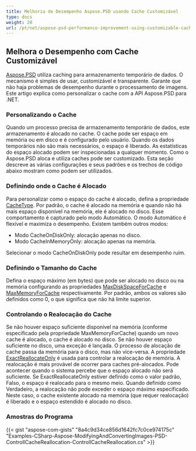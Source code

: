 ```yaml
---
title: Melhoria de Desempenho Aspose.PSD usando Cache Customizável
type: docs
weight: 20
url: /pt/net/aspose-psd-performance-improvement-using-customizable-cache/
---
```


## **Melhora o Desempenho com Cache Customizável**
[Aspose.PSD](https://products.aspose.com/psd/family) utiliza caching para armazenamento temporário de dados. O mecanismo é simples de usar, customizável e transparente. Garante que não haja problemas de desempenho durante o processamento de imagens. Este artigo explica como personalizar o cache com a API Aspose.PSD para .NET.
### **Personalizando o Cache**
Quando um processo precisa de armazenamento temporário de dados, este armazenamento é alocado no cache. O cache pode ser espaço em memória ou em disco e é configurado pelo usuário. Quando os dados temporários não são mais necessários, o espaço é liberado. As estatísticas do espaço alocado podem ser inspecionadas a qualquer momento. Como o Aspose.PSD aloca e utiliza caches pode ser customizado. Esta seção descreve as várias configurações e seus padrões e os trechos de código abaixo mostram como podem ser utilizados.
### **Definindo onde o Cache é Alocado**
Para personalizar como o espaço do cache é alocado, defina a propriedade [CacheType](https://reference.aspose.com/psd/net/aspose.psd/cachetype). Por padrão, o cache é alocado na memória e quando não há mais espaço disponível na memória, ele é alocado no disco. Esse comportamento é capturado pelo modo Automático. O modo Automático é flexível e maximiza o desempenho. Existem também outros modos:

- Modo CacheOnDiskOnly: alocação apenas no disco.
- Modo CacheInMemoryOnly: alocação apenas na memória.

Selecionar o modo CacheOnDiskOnly pode resultar em desempenho ruim.
### **Definindo o Tamanho do Cache**
Defina o espaço máximo (em bytes) que pode ser alocado no disco ou na memória configurando as propriedades [MaxDiskSpaceForCache](https://reference.aspose.com/psd/net/aspose.psd/cache/properties/maxdiskspaceforcache) e [MaxMemoryForCache](https://reference.aspose.com/psd/net/aspose.psd/cache/properties/maxmemoryforcache) respectivamente. Por padrão, ambos os valores são definidos como 0, o que significa que não há limite superior.
### **Controlando o Realocação do Cache**
Se não houver espaço suficiente disponível na memória (conforme especificado pela propriedade MaxMemoryForCache) quando um novo cache é alocado, o cache é alocado no disco. Se não houver espaço suficiente no disco, uma exceção é lançada. O processo de alocação de cache passa da memória para o disco, mas não vice-versa. A propriedade [ExactReallocateOnly](https://reference.aspose.com/psd/net/aspose.psd/cache/properties/exactreallocateonly) é usada para controlar a realocação de memória. A realocação é mais provável de ocorrer para caches pré-alocados. Pode acontecer quando o sistema percebe que o espaço alocado não será suficiente. Se ExactReallocateOnly estiver definido como o valor padrão, Falso, o espaço é realocado para o mesmo meio. Quando definido como Verdadeiro, a realocação não pode exceder o espaço máximo especificado. Neste caso, o cache existente alocado na memória (que requer realocação) é liberado e o espaço estendido é alocado no disco.
### **Amostras do Programa**
{{< gist "aspose-com-gists" "8a4c9d34ce856d1642fc7c0ce974175c" "Examples-CSharp-Aspose-ModifyingAndConvertingImages-PSD-ControllCacheReallocation-ControllCacheReallocation.cs" >}}

